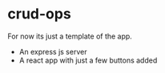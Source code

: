 # crud-ops

For now its just a template of the app.
- An express js server
- A react app with just a few buttons added

